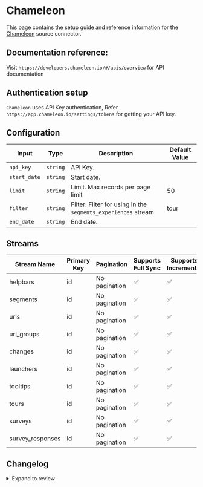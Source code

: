 # Chameleon
This page contains the setup guide and reference information for the [Chameleon](https://app.chameleon.io/) source connector.

## Documentation reference:
Visit `https://developers.chameleon.io/#/apis/overview` for API documentation

## Authentication setup
`Chameleon` uses API Key authentication,
Refer `https://app.chameleon.io/settings/tokens` for getting your API key.


## Configuration

| Input | Type | Description | Default Value |
|-------|------|-------------|---------------|
| `api_key` | `string` | API Key.  |  |
| `start_date` | `string` | Start date.  |  |
| `limit` | `string` | Limit. Max records per page limit | 50 |
| `filter` | `string` | Filter. Filter for using in the `segments_experiences` stream | tour |
| `end_date` | `string` | End date.  |  |

## Streams
| Stream Name | Primary Key | Pagination | Supports Full Sync | Supports Incremental |
|-------------|-------------|------------|---------------------|----------------------|
| helpbars | id | No pagination | ✅ |  ✅  |
| segments | id | No pagination | ✅ |  ✅  |
| urls | id | No pagination | ✅ |  ✅  |
| url_groups | id | No pagination | ✅ |  ✅  |
| changes | id | No pagination | ✅ |  ✅ |
| launchers | id | No pagination | ✅ |  ✅  |
| tooltips | id | No pagination | ✅ |  ✅  |
| tours | id | No pagination | ✅ |  ✅  |
| surveys | id | No pagination | ✅ |  ✅  |
| survey_responses | id | No pagination | ✅ |  ✅  |

## Changelog

<details>
  <summary>Expand to review</summary>

| Version          | Date       | Pull Request | Subject        |
|------------------|------------|--------------|----------------|
| 0.1.27 | 2025-07-26 | [64030](https://github.com/airbytehq/airbyte/pull/64030) | Update dependencies |
| 0.1.26 | 2025-07-19 | [63584](https://github.com/airbytehq/airbyte/pull/63584) | Update dependencies |
| 0.1.25 | 2025-07-12 | [62983](https://github.com/airbytehq/airbyte/pull/62983) | Update dependencies |
| 0.1.24 | 2025-06-15 | [60704](https://github.com/airbytehq/airbyte/pull/60704) | Update dependencies |
| 0.1.23 | 2025-05-10 | [59793](https://github.com/airbytehq/airbyte/pull/59793) | Update dependencies |
| 0.1.22 | 2025-05-03 | [59342](https://github.com/airbytehq/airbyte/pull/59342) | Update dependencies |
| 0.1.21 | 2025-04-26 | [58691](https://github.com/airbytehq/airbyte/pull/58691) | Update dependencies |
| 0.1.20 | 2025-04-19 | [58233](https://github.com/airbytehq/airbyte/pull/58233) | Update dependencies |
| 0.1.19 | 2025-04-12 | [57597](https://github.com/airbytehq/airbyte/pull/57597) | Update dependencies |
| 0.1.18 | 2025-04-05 | [57140](https://github.com/airbytehq/airbyte/pull/57140) | Update dependencies |
| 0.1.17 | 2025-03-29 | [56561](https://github.com/airbytehq/airbyte/pull/56561) | Update dependencies |
| 0.1.16 | 2025-03-22 | [56115](https://github.com/airbytehq/airbyte/pull/56115) | Update dependencies |
| 0.1.15 | 2025-03-08 | [55378](https://github.com/airbytehq/airbyte/pull/55378) | Update dependencies |
| 0.1.14 | 2025-03-01 | [54844](https://github.com/airbytehq/airbyte/pull/54844) | Update dependencies |
| 0.1.13 | 2025-02-22 | [54240](https://github.com/airbytehq/airbyte/pull/54240) | Update dependencies |
| 0.1.12 | 2025-02-15 | [53904](https://github.com/airbytehq/airbyte/pull/53904) | Update dependencies |
| 0.1.11 | 2025-02-08 | [53395](https://github.com/airbytehq/airbyte/pull/53395) | Update dependencies |
| 0.1.10 | 2025-02-01 | [52950](https://github.com/airbytehq/airbyte/pull/52950) | Update dependencies |
| 0.1.9 | 2025-01-25 | [52157](https://github.com/airbytehq/airbyte/pull/52157) | Update dependencies |
| 0.1.8 | 2025-01-18 | [51772](https://github.com/airbytehq/airbyte/pull/51772) | Update dependencies |
| 0.1.7 | 2025-01-11 | [51255](https://github.com/airbytehq/airbyte/pull/51255) | Update dependencies |
| 0.1.6 | 2024-12-28 | [50450](https://github.com/airbytehq/airbyte/pull/50450) | Update dependencies |
| 0.1.5 | 2024-12-21 | [50165](https://github.com/airbytehq/airbyte/pull/50165) | Update dependencies |
| 0.1.4 | 2024-12-14 | [49577](https://github.com/airbytehq/airbyte/pull/49577) | Update dependencies |
| 0.1.3 | 2024-12-12 | [49018](https://github.com/airbytehq/airbyte/pull/49018) | Update dependencies |
| 0.1.2 | 2024-11-04 | [48250](https://github.com/airbytehq/airbyte/pull/48250) | Update dependencies |
| 0.1.1 | 2024-10-29 | [47822](https://github.com/airbytehq/airbyte/pull/47822) | Update dependencies |
| 0.1.0 | 2024-09-29 | [46248](https://github.com/airbytehq/airbyte/pull/46248) | Fix survey_responses stream schema and icon |
| 0.0.2 | 2024-09-21 | [45708](https://github.com/airbytehq/airbyte/pull/45708) | Make end date optional |
| 0.0.1 | 2024-09-18 | [45658](https://github.com/airbytehq/airbyte/pull/45658) | Initial release by [@btkcodedev](https://github.com/btkcodedev) via Connector Builder |

</details>
